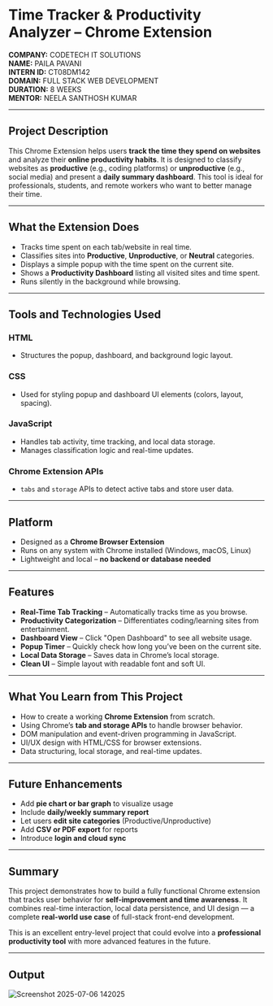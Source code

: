 # Time Tracker & Productivity Analyzer – Chrome Extension

**COMPANY:** CODETECH IT SOLUTIONS  
**NAME:** PAILA PAVANI  
**INTERN ID:** CT08DM142  
**DOMAIN:** FULL STACK WEB DEVELOPMENT  
**DURATION:** 8 WEEKS  
**MENTOR:** NEELA SANTHOSH KUMAR

---

##  Project Description

This Chrome Extension helps users **track the time they spend on websites** and analyze their **online productivity habits**. It is designed to classify websites as **productive** (e.g., coding platforms) or **unproductive** (e.g., social media) and present a **daily summary dashboard**. This tool is ideal for professionals, students, and remote workers who want to better manage their time.

---

##  What the Extension Does

- Tracks time spent on each tab/website in real time.
- Classifies sites into **Productive**, **Unproductive**, or **Neutral** categories.
- Displays a simple popup with the time spent on the current site.
- Shows a **Productivity Dashboard** listing all visited sites and time spent.
- Runs silently in the background while browsing.

---

##  Tools and Technologies Used

### HTML  
- Structures the popup, dashboard, and background logic layout.

### CSS  
- Used for styling popup and dashboard UI elements (colors, layout, spacing).

### JavaScript  
- Handles tab activity, time tracking, and local data storage.  
- Manages classification logic and real-time updates.

### Chrome Extension APIs  
- `tabs` and `storage` APIs to detect active tabs and store user data.

---

##  Platform

- Designed as a **Chrome Browser Extension**  
- Runs on any system with Chrome installed (Windows, macOS, Linux)  
- Lightweight and local – **no backend or database needed**

---

##  Features

-  **Real-Time Tab Tracking** – Automatically tracks time as you browse.
-  **Productivity Categorization** – Differentiates coding/learning sites from entertainment.
-  **Dashboard View** – Click "Open Dashboard" to see all website usage.
-  **Popup Timer** – Quickly check how long you’ve been on the current site.
-  **Local Data Storage** – Saves data in Chrome’s local storage.
-  **Clean UI** – Simple layout with readable font and soft UI.

---

##  What You Learn from This Project

- How to create a working **Chrome Extension** from scratch.
- Using Chrome’s **tab and storage APIs** to handle browser behavior.
- DOM manipulation and event-driven programming in JavaScript.
- UI/UX design with HTML/CSS for browser extensions.
- Data structuring, local storage, and real-time updates.

---

##  Future Enhancements

- Add **pie chart or bar graph** to visualize usage
- Include **daily/weekly summary report**
- Let users **edit site categories** (Productive/Unproductive)
- Add **CSV or PDF export** for reports
- Introduce **login and cloud sync**

---

##  Summary

This project demonstrates how to build a fully functional Chrome extension that tracks user behavior for **self-improvement and time awareness**. It combines real-time interaction, local data persistence, and UI design — a complete **real-world use case** of full-stack front-end development.

This is an excellent entry-level project that could evolve into a **professional productivity tool** with more advanced features in the future.

---

## Output
![Screenshot 2025-07-06 142025](https://github.com/user-attachments/assets/f3d40c1f-fd9e-40df-a8b8-61834fbb83b3)
